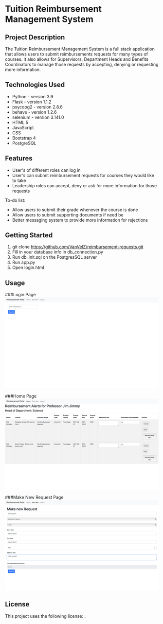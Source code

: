 # Tuition Reimbursement Management System

## Project Description

The Tuition Reimbursement Management System is a 
full stack application that allows users to submit reimbursements
requests for many types of courses. It also allows for Supervisors,
Department Heads and Benefits Coordinators to manage those requests
by accepting, denying or requesting more information.

## Technologies Used

* Python - version 3.9
* Flask - version 1.1.2
* psycopg2 - version 2.8.6
* behave - version 1.2.6
* selenium - version 3.141.0 
* HTML 5
* JavaScript
* CSS
* Bootstrap 4
* PostgreSQL

## Features

* User's of different roles can log in
* User's can submit reimbursement requests for courses they would like to take
* Leadership roles can accept, deny or ask for more information for those requests

To-do list:
* Allow users to submit their grade whenever the course is done
* Allow users to submit supporting documents if need be
* Better messaging system to provide more information for rejections

## Getting Started
   
1. git clone https://github.com/VanVelZ/reimbursement-requests.git
2. Fill in your database info in db_connection.py
3. Run db_init.sql on the PostgresSQL server
4. Run app.py
5. Open login.html

## Usage

###Login Page
![Log in page](https://github.com/VanVelZ/reimbursement-requests/blob/master/images/Screen%20Shot%202021-05-07%20at%2012.52.47%20PM.png?raw=true)

###Home Page
![Home and manage page](https://github.com/VanVelZ/reimbursement-requests/blob/master/images/Screen%20Shot%202021-05-07%20at%2012.53.04%20PM.png?raw=true)

###Make New Request Page
![New Request Page](https://github.com/VanVelZ/reimbursement-requests/blob/master/images/Screen%20Shot%202021-05-07%20at%2012.53.38%20PM.png?raw=true)

## License

This project uses the following license: [<unlicense>](<https://unlicense.org>).


